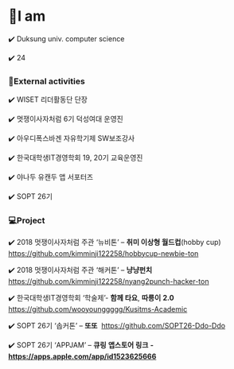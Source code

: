 

# :raising_hand:I am

:heavy_check_mark: Duksung univ. computer science

:heavy_check_mark: 24



###  :lollipop:External activities

:heavy_check_mark: WISET 리더활동단 단장

:heavy_check_mark: 멋쟁이사자처럼 6기 덕성여대 운영진

:heavy_check_mark: 아우디폭스바겐 자유학기제 SW보조강사 

:heavy_check_mark: 한국대학생IT경영학회 19, 20기 교육운영진

:heavy_check_mark: 야나두 유캔두 앱 서포터즈

:heavy_check_mark: SOPT 26기



### :computer:Project

:heavy_check_mark: 2018 멋쟁이사자처럼 주관 ‘뉴비톤’ – **취미 이상형 월드컵**(hobby cup)
​    https://github.com/kimminji122258/hobbycup-newbie-ton

:heavy_check_mark: 2018 멋쟁이사자처럼 주관 ‘해커톤’ – **냥냥펀치**
​    https://github.com/kimminji122258/nyang2punch-hacker-ton     

:heavy_check_mark: 한국대학생IT경영학회 ‘학술제’- **함께 타요**, **따릉이** **2.0**
​    https://github.com/wooyounggggg/Kusitms-Academic

:heavy_check_mark: SOPT 26기 ‘솝커톤’ – **또또**
​    https://github.com/SOPT26-Ddo-Ddo

:heavy_check_mark: SOPT 26기 ‘APPJAM’ – **큐링**
  **앱스토어 링크** **- https://apps.apple.com/app/id1523625666**
